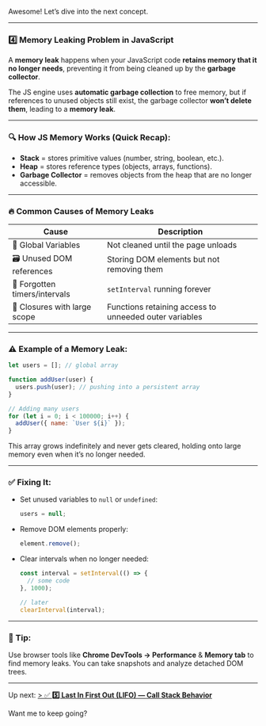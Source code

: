 Awesome! Let’s dive into the next concept.

---

### 4️⃣ **Memory Leaking Problem in JavaScript**

A **memory leak** happens when your JavaScript code **retains memory that it no longer needs**, preventing it from being cleaned up by the **garbage collector**.

The JS engine uses **automatic garbage collection** to free memory, but if references to unused objects still exist, the garbage collector **won’t delete them**, leading to a **memory leak**.

---

### 🔍 How JS Memory Works (Quick Recap):

- **Stack** = stores primitive values (number, string, boolean, etc.).
- **Heap** = stores reference types (objects, arrays, functions).
- **Garbage Collector** = removes objects from the heap that are no longer accessible.

---

### 🔥 Common Causes of Memory Leaks

| Cause                           | Description |
|--------------------------------|-------------|
| 🔁 Global Variables             | Not cleaned until the page unloads |
| 🗃️ Unused DOM references       | Storing DOM elements but not removing them |
| 🔄 Forgotten timers/intervals   | `setInterval` running forever |
| 🧠 Closures with large scope    | Functions retaining access to unneeded outer variables |

---

### ⚠️ Example of a Memory Leak:

```javascript
let users = []; // global array

function addUser(user) {
  users.push(user); // pushing into a persistent array
}

// Adding many users
for (let i = 0; i < 100000; i++) {
  addUser({ name: `User ${i}` });
}
```

This array grows indefinitely and never gets cleared, holding onto large memory even when it’s no longer needed.

---

### ✅ Fixing It:

- Set unused variables to `null` or `undefined`:
  ```javascript
  users = null;
  ```
- Remove DOM elements properly:
  ```javascript
  element.remove();
  ```
- Clear intervals when no longer needed:
  ```javascript
  const interval = setInterval(() => {
    // some code
  }, 1000);

  // later
  clearInterval(interval);
  ```

---

### 🧠 Tip:
Use browser tools like **Chrome DevTools → Performance** & **Memory tab** to find memory leaks. You can take snapshots and analyze detached DOM trees.

---

Up next:
[> ✅ **5️⃣ Last In First Out (LIFO) — Call Stack Behavior**](../Last-In-First-Out/README.md)

Want me to keep going?